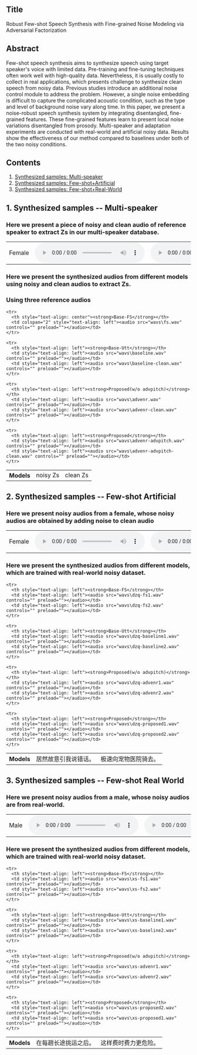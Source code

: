 
<html lang="en-US">
  <head>
    <meta charset="UTF-8">
    <meta name="viewport" content="width=device-width, initial-scale=1">
    <meta name="theme-color" content="#157878">
    <link rel="stylesheet" href="/assets/css/style.css?v=e27bf585b9c641a881074e09853cb11204774c97">
  </head>
  <body>

<h2>Title<a name="Title"></a></h2>
    
<p>Robust Few-shot Speech Synthesis with Fine-grained Noise Modeling via Adversarial Factorization<p>
    
<h2>Abstract<a name="abstract"></a></h2>

<p>Few-shot speech synthesis aims to synthesize speech using target speaker's voice with limited data. Pre-training and fine-tuning techniques often work well with high-quality data. Nevertheless, it is usually costly to collect in real applications, which presents challenge to synthesize clean speech from noisy data. Previous studies introduce an additional noise control module to address the problem. However, a single noise embedding is difficult to capture the complicated acoustic condition, such as the type and level of background noise vary along time. In this paper, we present a noise-robust speech synthesis system by integrating disentangled, fine-grained features. These fine-grained features learn to present local noise variations disentangled from prosody. Multi-speaker and adaptation experiments are conducted with real-world and artificial noisy data. Results show the effectiveness of our method compared to baselines under both of the two noisy conditions.</p>

<h2>Contents</h2>
<ol>
  <li><a href="#multi-speaker">Synthesized samples: Multi-speaker</a></li>
  <li><a href="#fewshot-artificial">Synthesized samples: Few-shot+Artificial</a></li>
  <li><a href="#fewshot-realworld">Synthesized samples: Few-shot+Real-World</a></li>
</ol>

    
<h2>1. Synthesized samples -- Multi-speaker<a name="multi-speaker"></a></h2>
    
<h3> Here we present a piece of noisy and clean audio of reference speaker to extract Zs in our multi-speaker database.</h3>

<table class="table">
<tbody>
         <tr>
            <td>Female</td>
            <td><audio src="wavs\spk30-noise.wav" controls="" preload=""></audio></td>
            <td><audio src="wavs\spk30-clean.wav" controls="" preload=""></audio></td>
        </tr>
</tbody>
</table>    
    
<h3> Here we present the synthesized audios from different models using noisy and clean audios to extract Zs.</h3>
    

<h3> Using three reference audios </h3>
<table>
    <tr>
      <th style="text-align: left">Models</th>
      <td style="text-align: left">noisy Zs</td>
      <td style="text-align: left">clean Zs</td>
    </tr>
  
    <tr>
      <th style="text-align: center"><strong>Base-FS</strong></th>
      <td colspan="2" style="text-align: left"><audio src="wavs\fs.wav" controls="" preload=""></audio></td>
    </tr>
  
    <tr>
      <th style="text-align: left"><strong>Base-Utt</strong></th>
      <td style="text-align: left"><audio src="wavs\baseline.wav" controls="" preload=""></audio></td>
      <td style="text-align: left"><audio src="wavs\baseline-clean.wav" controls="" preload=""></audio></td>
    </tr>
  
    <tr>
      <th style="text-align: left"><strong>Proposed(w/o advpitch)</strong></th>
      <td style="text-align: left"><audio src="wavs\advenr.wav" controls="" preload=""></audio></td>
      <td style="text-align: left"><audio src="wavs\advenr-clean.wav" controls="" preload=""></audio></td>
    </tr>
  
    <tr>
      <th style="text-align: left"><strong>Proposed</strong></th>
      <td style="text-align: left"><audio src="wavs\advenr-advpitch.wav" controls="" preload=""></audio></td>
      <td style="text-align: left"><audio src="wavs\advenr-advpitch-clean.wav" controls="" preload=""></audio></td>
    </tr>
  
</table>
    
   
    
    
<h2>2. Synthesized samples -- Few-shot Artificial<a name="fewshot-artificial"></a></h2>
    
<h3> Here we present noisy audios from a female, whose noisy audios are obtained by adding noise to clean audio</h3>

<table class="table">
<tbody>
         <tr>
            <td>Female</td>
            <td><audio src="wavs\dengziqi_96.wav" controls="" preload=""></audio></td>
            <td><audio src="wavs\dengziqi_64.wav" controls="" preload=""></audio></td>
        </tr>
</tbody>
</table>
   
    
    
<h3> Here we present the synthesized audios from different models, which are trained with real-world noisy dataset.</h3>
<table>
    <tr>
      <th style="text-align: left">Models</th>
      <td style="text-align: left">居然故意引我说错话。</td>
      <td style="text-align: left">极速向宠物医院骑去。</td>
    </tr>
  
    <tr>
      <th style="text-align: left"><strong>Base-FS</strong></th>
      <td style="text-align: left"><audio src="wavs\dzq-fs1.wav" controls="" preload=""></audio></td>
      <td style="text-align: left"><audio src="wavs\dzq-fs2.wav" controls="" preload=""></audio></td>
    </tr>
  
    <tr>
      <th style="text-align: left"><strong>Base-Utt</strong></th>
      <td style="text-align: left"><audio src="wavs\dzq-baseline1.wav" controls="" preload=""></audio></td>
      <td style="text-align: left"><audio src="wavs\dzq-baseline2.wav" controls="" preload=""></audio></td>
    </tr>
  
    <tr>
      <th style="text-align: left"><strong>Proposed(w/o advpitch)</strong></th>
      <td style="text-align: left"><audio src="wavs\dzq-advenr1.wav" controls="" preload=""></audio></td>
      <td style="text-align: left"><audio src="wavs\dzq-advenr2.wav" controls="" preload=""></audio></td>
    </tr>
  
    <tr>
      <th style="text-align: left"><strong>Proposed</strong></th>
      <td style="text-align: left"><audio src="wavs\dzq-proposed1.wav" controls="" preload=""></audio></td>
      <td style="text-align: left"><audio src="wavs\dzq-proposed2.wav" controls="" preload=""></audio></td>
    </tr>
  
</table>

    
    
<h2>3. Synthesized samples -- Few-shot Real World<a name="fewshot-realworld"></a></h2>
    
<h3>Here we present noisy audios from a male, whose noisy audios are from real-world. </h3>
<table class="table">
<tbody>
         <tr>
            <td>Male</td>
            <td><audio src="wavs\许嵩_24.wav" controls="" preload=""></audio></td>
            <td><audio src="wavs\许嵩_25.wav" controls="" preload=""></audio></td>
        </tr>
</tbody>
</table>
    
    
<h3>Here we present the synthesized audios from different models, which are trained with real-world noisy dataset.</h3>    
<table>
    <tr>
      <th style="text-align: left">Models</th>
      <td style="text-align: left">在每趟长途挑运之后。</td>
      <td style="text-align: left">这样费时费力更危险。</td>
    </tr>
  
    <tr>
      <th style="text-align: left"><strong>Base-FS</strong></th>
      <td style="text-align: left"><audio src="wavs\xs-fs1.wav" controls="" preload=""></audio></td>
      <td style="text-align: left"><audio src="wavs\xs-fs2.wav" controls="" preload=""></audio></td>
    </tr>
  
    <tr>
      <th style="text-align: left"><strong>Base-Utt</strong></th>
      <td style="text-align: left"><audio src="wavs\xs-baseline1.wav" controls="" preload=""></audio></td>
      <td style="text-align: left"><audio src="wavs\xs-baseline2.wav" controls="" preload=""></audio></td>
    </tr>
  
    <tr>
      <th style="text-align: left"><strong>Proposed(w/o advpitch)</strong></th>
      <td style="text-align: left"><audio src="wavs\xs-advenr1.wav" controls="" preload=""></audio></td>
      <td style="text-align: left"><audio src="wavs\xs-advenr2.wav" controls="" preload=""></audio></td>
    </tr>
  
    <tr>
      <th style="text-align: left"><strong>Proposed</strong></th>
      <td style="text-align: left"><audio src="wavs\xs-proposed2.wav" controls="" preload=""></audio></td>
      <td style="text-align: left"><audio src="wavs\xs-proposed1.wav" controls="" preload=""></audio></td>
    </tr>
  
</table>  
    
    
  </body>
</html>


